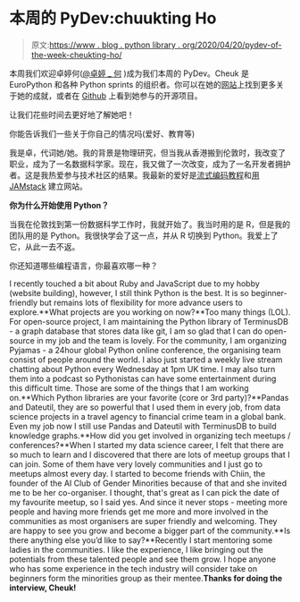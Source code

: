 # 本周的 PyDev:chuukting Ho

> 原文:[https://www . blog . python library . org/2020/04/20/pydev-of-the-week-cheukting-ho/](https://www.blog.pythonlibrary.org/2020/04/20/pydev-of-the-week-cheukting-ho/)

本周我们欢迎卓婷何([@卓婷 _ 何](https://twitter.com/cheukting_ho) )成为我们本周的 PyDev。Cheuk 是 EuroPython 和各种 Python sprints 的组织者。你可以在她的[网站](https://cheuk.dev/)上找到更多关于她的成就，或者在 [Github](https://github.com/Cheukting) 上看到她参与的开源项目。

让我们花些时间去更好地了解她吧！

你能告诉我们一些关于你自己的情况吗(爱好、教育等)

我是卓，代词她/她。我的背景是物理研究，但当我从香港搬到伦敦时，我改变了职业，成为了一名数据科学家。现在，我又做了一次改变，成为了一名开发者拥护者。这是我热爱参与技术社区的结果。我最新的爱好是[流式编码教程](https://www.twitch.tv/cheukting_ho)和[用 JAMstack](https://cheuk.dev) 建立网站。

**你为什么开始使用 Python？**

当我在伦敦找到第一份数据科学工作时，我就开始了。我当时用的是 R，但是我的团队用的是 Python。我很快学会了这一点，并从 R 切换到 Python。我爱上了它，从此一去不返。

你还知道哪些编程语言，你最喜欢哪一种？

I recently touched a bit about Ruby and JavaScript due to my hobby (website building), however, I still think Python is the best. It is so beginner-friendly but remains lots of flexibility for more advance users to explore.**What projects are you working on now?**Too many things (LOL). For open-source project, I am maintaining the Python library of TerminusDB - a graph database that stores data like git, I am so glad that I can do open-source in my job and the team is lovely. For the community, I am organizing Pyjamas - a 24hour global Python online conference, the organising team consist of people around the world. I also just started a weekly live stream chatting about Python every Wednesday at 1pm UK time. I may also turn them into a podcast so Pythonistas can have some entertainment during this difficult time. Those are some of the things that I am working on.**Which Python libraries are your favorite (core or 3rd party)?**Pandas and Dateutil, they are so powerful that I used them in every job, from data science projects in a travel agency to financial crime team in a global bank. Even my job now I still use Pandas and Dateutil with TerminusDB to build knowledge graphs.**How did you get involved in organizing tech meetups / conferences?**When I started my data science career, I felt that there are so much to learn and I discovered that there are lots of meetup groups that I can join. Some of them have very lovely communities and I just go to meetups almost every day. I started to become friends with Chiin, the founder of the AI Club of Gender Minorities because of that and she invited me to be her co-organiser. I thought, that's great as I can pick the date of my favourite meetup, so I said yes. And since it never stops - meeting more people and having more friends get me more and more involved in the communities as most organisers are super friendly and welcoming. They are happy to see you grow and become a bigger part of the community.**Is there anything else you’d like to say?**Recently I start mentoring some ladies in the communities. I like the experience, I like bringing out the potentials from these talented people and see them grow. I hope anyone who has some experience in the tech industry will consider take on beginners form the minorities group as their mentee.**Thanks for doing the interview, Cheuk!**